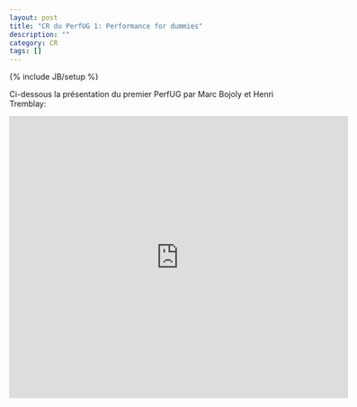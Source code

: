 ```yaml
---
layout: post
title: "CR du PerfUG 1: Performance for dummies"
description: ""
category: CR
tags: []
---
```

{% include JB/setup %}

Ci-dessous la présentation du premier PerfUG par Marc Bojoly et Henri Tremblay:
<!-- more -->

<iframe src="http://fr.slideshare.net/slideshow/embed_code/21626986" width="600" height="500" frameborder="0" marginwidth="0" marginheight="0" scrolling="no" style="border:1px solid #CCC;border-width:1px 1px 0;margin-bottom:5px" /> 
<div><strong><a href="http://fr.slideshare.net/MarcBojoly/performance-ug1" title="PerfUG #1">PerfUG #1</a> </strong> uploadé par <strong><a href="http://fr.slideshare.net/MarcBojoly">Marc Bojoly</a></strong></div>

